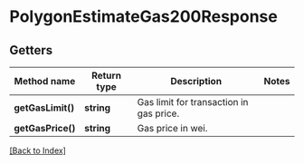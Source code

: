 # PolygonEstimateGas200Response

## Getters

Method name | Return type | Description | Notes
------------ | ------------- | ------------- | -------------
**getGasLimit()** | **string** | Gas limit for transaction in gas price. |
**getGasPrice()** | **string** | Gas price in wei. |

[[Back to Index]](../index.md)
